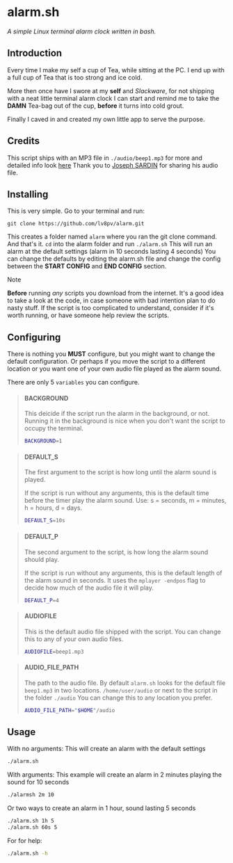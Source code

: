 # alarm.sh
*A simple Linux terminal alarm clock written in bash.*

## Introduction
Every time I make my self a cup of Tea, while sitting at the PC. I end up with a
full cup of Tea that is too strong and ice cold.

More then once have I swore at my **self** and *Slackware*, for not shipping
with a neat little terminal alarm clock I can start and remind me to take the
**DAMN** Tea-bag out of the cup, **before** it turns into cold grout.

Finally I caved in and created my own little app to serve the purpose.

## Credits
This script ships with an MP3 file in `./audio/beep1.mp3` for more and detailed
info look [here](./audio/BEEP1-CREDITS.md) Thank you to [Joseph SARDIN][1] for
sharing his audio file.

## Installing
This is very simple. Go to your terminal and run:
```git
git clone https://github.com/lv8pv/alarm.git
```

This creates a folder named `alarm` where you ran the git clone command. And
that's it. `cd` into the alarm folder and run `./alarm.sh` This will run an
alarm at the default settings (alarm in 10 seconds lasting 4 seconds) You can
change the defaults by editing the alarm.sh file and change the config between
the **START CONFIG** and **END CONFIG** section.

> [!NOTE]
> **Before** running *any* scripts you download from the internet. It's a good
> idea to take a look at the code, in case someone with bad intention plan to do
> nasty stuff. If the script is too complicated to understand, consider if it's
> worth running, or have someone help review the scripts.

## Configuring
There is nothing you **MUST** configure, but you might want to change the
default configuration. Or perhaps if you move the script to a different location
or you want one of your own audio file played as the alarm sound.

There are only 5 `variables` you can configure.

> #### BACKGROUND
> This deicide if the script run the alarm in the background, or not. Running it
> in the background is nice when you don't want the script to occupy the terminal.
> ```bash
> BACKGROUND=1
> ```

> #### DEFAULT_S
> The first argument to the script is how long until the alarm sound is played.
> 
> If the script is run without any arguments, this is the default time before the
> timer play the alarm sound. Use: s = seconds, m = minutes, h = hours, d = days.
> ```bash
> DEFAULT_S=10s
> ```

> #### DEFAULT_P
> The second argument to the script, is how long the alarm sound should play. 
> 
> If the script is run without any arguments, this is the default length of the
> alarm sound in seconds. It uses the `mplayer -endpos` flag to decide how much of
> the audio file it will play.
> ```bash
> DEFAULT_P=4
> ```

> #### AUDIOFILE
> This is the default audio file shipped with the script. You can change this to
> any of your own audio files.
> ```bash
> AUDIOFILE=beep1.mp3
> ```

> #### AUDIO_FILE_PATH
> The path to the audio file. By default `alarm.sh` looks for the default file
> `beep1.mp3` in two locations. `/home/user/audio` or next to the script in the
> folder `./audio` You can change this to any location you prefer.
> ```bash
> AUDIO_FILE_PATH="$HOME"/audio
> ```

## Usage
With no arguments: This will create an alarm with the default settings
```bash
./alarm.sh
```

With arguments: This example will create an alarm in 2 minutes playing the sound
for 10 seconds
```bash
./alarmsh 2m 10
```

Or two ways to create an alarm in 1 hour, sound lasting 5 seconds
```bash
./alarm.sh 1h 5
./alarm.sh 60s 5
```

For for help:
```bash
./alarm.sh -h
```

[1]: https://josephsardin.fr

<!-- vim: ts=2:sts=2:sw=2:tw=80:cc=80:spell et
-->
